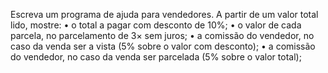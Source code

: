 Escreva um programa de ajuda para vendedores. A partir de um valor total lido, mostre:
• o total a pagar com desconto de 10%;
• o valor de cada parcela, no parcelamento de 3× sem juros;
• a comissão do vendedor, no caso da venda ser a vista (5% sobre o valor com desconto);
• a comissão do vendedor, no caso da venda ser parcelada (5% sobre o valor total);